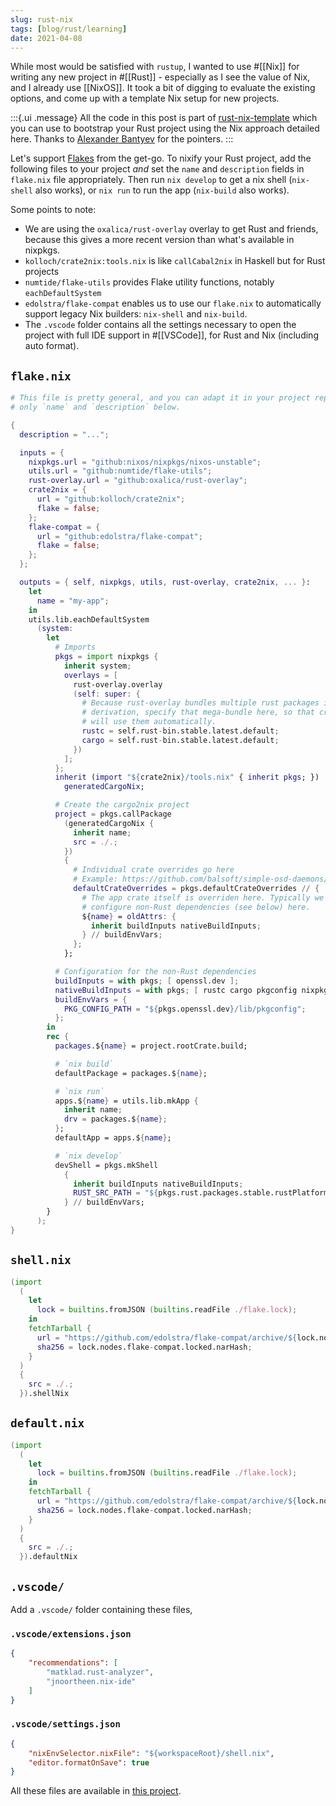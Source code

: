 ```yaml
---
slug: rust-nix
tags: [blog/rust/learning]
date: 2021-04-08
---
```


While most would be satisfied with `rustup`, I wanted to use #[[Nix]] for writing any new project in #[[Rust]] - especially as I see the value of Nix, and I already use [[NixOS]]. It took a bit of digging to evaluate the existing options, and come up with a template Nix setup for new projects. 

:::{.ui .message}
All the code in this post is part of [rust-nix-template](https://github.com/srid/rust-nix-template) which you can use to bootstrap your Rust project using the Nix approach detailed here. Thanks to  [Alexander Bantyev](https://old.reddit.com/r/rust/comments/mmbfnj/nixifying_a_rust_project/) for the pointers.
:::

Let's support [Flakes](https://nixos.wiki/wiki/Flakes) from the get-go. To nixify your Rust project, add the following files to your project *and* set the `name` and `description` fields in `flake.nix` file appropriately. Then run `nix develop` to get a nix shell (`nix-shell` also works), or `nix run` to run the app (`nix-build` also works).

Some points to note:

- We are using the `oxalica/rust-overlay` overlay to get Rust and friends, because this gives a more recent version than what's available in nixpkgs.
- `kolloch/crate2nix:tools.nix` is like `callCabal2nix` in Haskell but for Rust projects
- `numtide/flake-utils` provides Flake utility functions, notably `eachDefaultSystem`
- `edolstra/flake-compat` enables us to use our `flake.nix` to automatically support legacy Nix builders: `nix-shell` and `nix-build`.
- The `.vscode` folder contains all the settings necessary to open the project with full IDE support in #[[VSCode]], for Rust and Nix (including auto format).

## `flake.nix`

```nix
# This file is pretty general, and you can adapt it in your project replacing
# only `name` and `description` below.

{
  description = "...";

  inputs = {
    nixpkgs.url = "github:nixos/nixpkgs/nixos-unstable";
    utils.url = "github:numtide/flake-utils";
    rust-overlay.url = "github:oxalica/rust-overlay";
    crate2nix = {
      url = "github:kolloch/crate2nix";
      flake = false;
    };
    flake-compat = {
      url = "github:edolstra/flake-compat";
      flake = false;
    };
  };

  outputs = { self, nixpkgs, utils, rust-overlay, crate2nix, ... }:
    let
      name = "my-app";
    in
    utils.lib.eachDefaultSystem
      (system:
        let
          # Imports
          pkgs = import nixpkgs {
            inherit system;
            overlays = [
              rust-overlay.overlay
              (self: super: {
                # Because rust-overlay bundles multiple rust packages into one
                # derivation, specify that mega-bundle here, so that crate2nix
                # will use them automatically.
                rustc = self.rust-bin.stable.latest.default;
                cargo = self.rust-bin.stable.latest.default;
              })
            ];
          };
          inherit (import "${crate2nix}/tools.nix" { inherit pkgs; })
            generatedCargoNix;

          # Create the cargo2nix project
          project = pkgs.callPackage
            (generatedCargoNix {
              inherit name;
              src = ./.;
            })
            {
              # Individual crate overrides go here
              # Example: https://github.com/balsoft/simple-osd-daemons/blob/6f85144934c0c1382c7a4d3a2bbb80106776e270/flake.nix#L28-L50
              defaultCrateOverrides = pkgs.defaultCrateOverrides // {
                # The app crate itself is overriden here. Typically we
                # configure non-Rust dependencies (see below) here.
                ${name} = oldAttrs: {
                  inherit buildInputs nativeBuildInputs;
                } // buildEnvVars;
              };
            };

          # Configuration for the non-Rust dependencies
          buildInputs = with pkgs; [ openssl.dev ];
          nativeBuildInputs = with pkgs; [ rustc cargo pkgconfig nixpkgs-fmt ];
          buildEnvVars = {
            PKG_CONFIG_PATH = "${pkgs.openssl.dev}/lib/pkgconfig";
          };
        in
        rec {
          packages.${name} = project.rootCrate.build;

          # `nix build`
          defaultPackage = packages.${name};

          # `nix run`
          apps.${name} = utils.lib.mkApp {
            inherit name;
            drv = packages.${name};
          };
          defaultApp = apps.${name};

          # `nix develop`
          devShell = pkgs.mkShell
            {
              inherit buildInputs nativeBuildInputs;
              RUST_SRC_PATH = "${pkgs.rust.packages.stable.rustPlatform.rustLibSrc}";
            } // buildEnvVars;
        }
      );
}
```

## `shell.nix`

```nix
(import
  (
    let
      lock = builtins.fromJSON (builtins.readFile ./flake.lock);
    in
    fetchTarball {
      url = "https://github.com/edolstra/flake-compat/archive/${lock.nodes.flake-compat.locked.rev}.tar.gz";
      sha256 = lock.nodes.flake-compat.locked.narHash;
    }
  )
  {
    src = ./.;
  }).shellNix
```

## `default.nix`

```nix
(import
  (
    let
      lock = builtins.fromJSON (builtins.readFile ./flake.lock);
    in
    fetchTarball {
      url = "https://github.com/edolstra/flake-compat/archive/${lock.nodes.flake-compat.locked.rev}.tar.gz";
      sha256 = lock.nodes.flake-compat.locked.narHash;
    }
  )
  {
    src = ./.;
  }).defaultNix
```

## `.vscode/`

Add a `.vscode/` folder containing these files,

### `.vscode/extensions.json`

```json
{
    "recommendations": [
        "matklad.rust-analyzer",
        "jnoortheen.nix-ide"
    ]
}
```

### `.vscode/settings.json`

```json
{
    "nixEnvSelector.nixFile": "${workspaceRoot}/shell.nix",
    "editor.formatOnSave": true
}
```

All these files are available in [this project](https://github.com/srid/bouncy).

